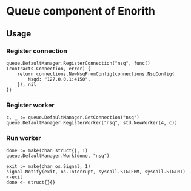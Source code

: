 # Queue component of Enorith

## Usage

### Register connection

```golang
queue.DefaultManager.RegisterConnection("nsq", func() (contracts.Connection, error) {
    return connections.NewNsqFromConfig(connections.NsqConfig{
        Nsqd: "127.0.0.1:4150",
    }), nil
})
```

### Register worker

```golang
c, _ := queue.DefaultManager.GetConnection("nsq")
queue.DefaultManager.RegisterWorker("nsq", std.NewWorker(4, c))

```

### Run worker 

```golang 
done := make(chan struct{}, 1)
queue.DefaultManager.Work(done, "nsq")

exit := make(chan os.Signal, 1)
signal.Notify(exit, os.Interrupt, syscall.SIGTERM, syscall.SIGINT)
<-exit
done <- struct{}{}
```